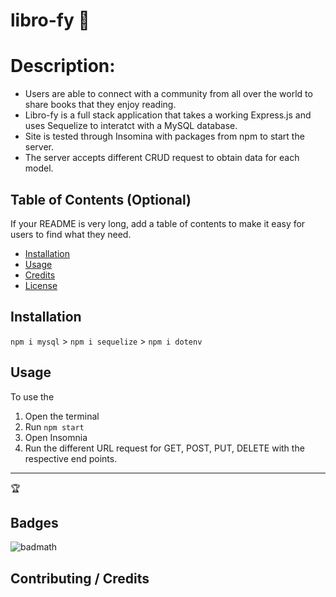 # libro-fy :blue_book:
# Description: 
- Users are able to connect with a community from all over the world to share books that they enjoy reading. 
- Libro-fy is a full stack application that takes a working Express.js and uses Sequelize to interatct with a MySQL database.
- Site is tested through Insomina with packages from npm to start the server.
- The server accepts different CRUD request to obtain data for each model.

## Table of Contents (Optional)

If your README is very long, add a table of contents to make it easy for users to find what they need.

* [Installation](#installation)
* [Usage](#usage)
* [Credits](#credits)
* [License](#license)


## Installation

`npm i mysql` >
`npm i sequelize` >
`npm i dotenv`



## Usage 

To use the 
1. Open the terminal 
2. Run `npm start`
3. Open Insomnia 
4. Run the different URL request for GET, POST, PUT, DELETE with the respective end points. 


---

🏆 
## Badges

![badmath](https://img.shields.io/github/languages/top/nielsenjared/badmath)




## Contributing / Credits